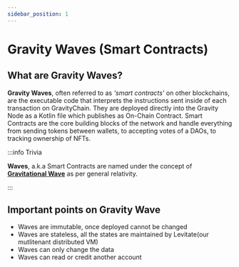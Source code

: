 ```yaml
---
sidebar_position: 1
---
```


# Gravity Waves (Smart Contracts)

## What are Gravity Waves?

**Gravity Waves**, often referred to as *'smart contracts'* on other blockchains, are the executable code that interprets the instructions sent inside of each transaction on GravityChain. They are deployed directly into the Gravity Node as a Kotlin file which publishes as On-Chain Contract. Smart Contracts are the core building blocks of the network and handle everything from sending tokens between wallets, to accepting votes of a DAOs, to tracking ownership of NFTs.

:::info Trivia

  **Waves**, a.k.a Smart Contracts are named under the concept of [**Gravitational Wave**](https://en.wikipedia.org/wiki/Gravitational_wave) as per general relativity.

:::

## Important points on Gravity Wave

- Waves are immutable, once deployed cannot be changed
- Waves are stateless, all the states are maintained by Levitate(our mutlitenant distributed VM)
- Waves can only change the data
- Waves can read or credit another account

